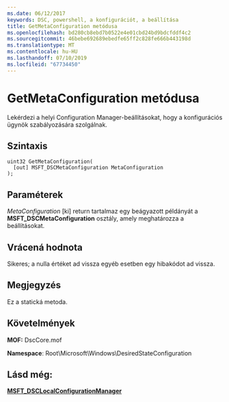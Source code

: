```yaml
---
ms.date: 06/12/2017
keywords: DSC, powershell, a konfigurációt, a beállítása
title: GetMetaConfiguration metódusa
ms.openlocfilehash: bd280cb8ebd7b0522e4e01cbd24bd9bdcfddf4c2
ms.sourcegitcommit: 46bebe692689ebedfe65ff2c828fe666b443198d
ms.translationtype: MT
ms.contentlocale: hu-HU
ms.lasthandoff: 07/10/2019
ms.locfileid: "67734450"
---
```

# <a name="getmetaconfiguration-method"></a>GetMetaConfiguration metódusa

Lekérdezi a helyi Configuration Manager-beállításokat, hogy a konfigurációs ügynök szabályozására szolgálnak.

## <a name="syntax"></a>Szintaxis

```mof
uint32 GetMetaConfiguration(
  [out] MSFT_DSCMetaConfiguration MetaConfiguration
);
```

## <a name="parameters"></a>Paraméterek

*MetaConfiguration* \[ki\] return tartalmaz egy beágyazott példányát a **MSFT_DSCMetaConfiguration** osztály, amely meghatározza a beállításokat.

## <a name="return-value"></a>Vrácená hodnota

Sikeres; a nulla értéket ad vissza egyéb esetben egy hibakódot ad vissza.

## <a name="remarks"></a>Megjegyzés

Ez a statická metoda.

## <a name="requirements"></a>Követelmények

**MOF:** DscCore.mof

**Namespace**: Root\Microsoft\Windows\DesiredStateConfiguration

## <a name="see-also"></a>Lásd még:

[**MSFT_DSCLocalConfigurationManager**](msft-dsclocalconfigurationmanager.md)
